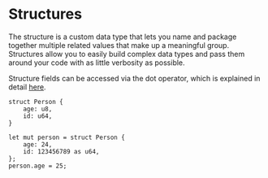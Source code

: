 # Structures

The structure is a custom data type that lets you name and package together
multiple related values that make up a meaningful group. Structures allow you
to easily build complex data types and pass them around your code with as little
verbosity as possible.

Structure fields can be accessed via the dot operator, which is explained in
detail [here](../../05-operators/05-access.md).

```rust,no_run,noplaypen
struct Person {
    age: u8,
    id: u64,
}

let mut person = struct Person {
    age: 24,
    id: 123456789 as u64,
};
person.age = 25;
```
